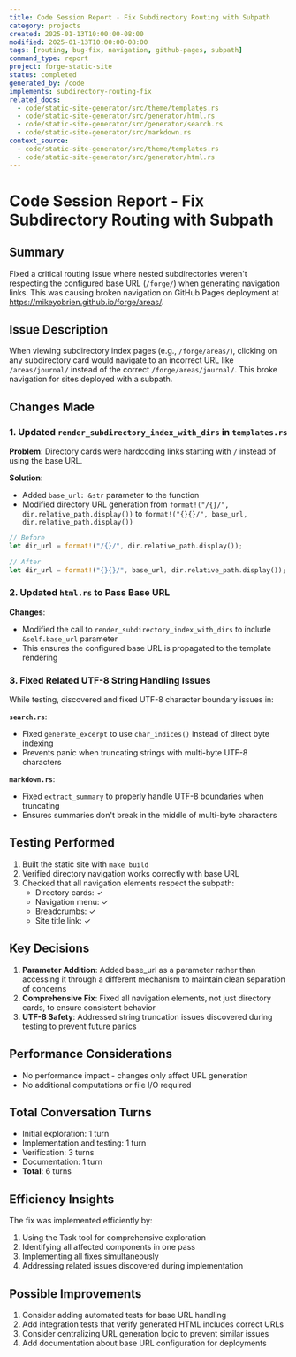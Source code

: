 ```yaml
---
title: Code Session Report - Fix Subdirectory Routing with Subpath
category: projects
created: 2025-01-13T10:00:00-08:00
modified: 2025-01-13T10:00:00-08:00
tags: [routing, bug-fix, navigation, github-pages, subpath]
command_type: report
project: forge-static-site
status: completed
generated_by: /code
implements: subdirectory-routing-fix
related_docs:
  - code/static-site-generator/src/theme/templates.rs
  - code/static-site-generator/src/generator/html.rs
  - code/static-site-generator/src/generator/search.rs
  - code/static-site-generator/src/markdown.rs
context_source:
  - code/static-site-generator/src/theme/templates.rs
  - code/static-site-generator/src/generator/html.rs
---
```


# Code Session Report - Fix Subdirectory Routing with Subpath

## Summary

Fixed a critical routing issue where nested subdirectories weren't respecting the configured base URL (`/forge/`) when generating navigation links. This was causing broken navigation on GitHub Pages deployment at https://mikeyobrien.github.io/forge/areas/.

## Issue Description

When viewing subdirectory index pages (e.g., `/forge/areas/`), clicking on any subdirectory card would navigate to an incorrect URL like `/areas/journal/` instead of the correct `/forge/areas/journal/`. This broke navigation for sites deployed with a subpath.

## Changes Made

### 1. Updated `render_subdirectory_index_with_dirs` in `templates.rs`

**Problem**: Directory cards were hardcoding links starting with `/` instead of using the base URL.

**Solution**:

- Added `base_url: &str` parameter to the function
- Modified directory URL generation from `format!("/{}/", dir.relative_path.display())` to `format!("{}{}/", base_url, dir.relative_path.display())`

```rust
// Before
let dir_url = format!("/{}/", dir.relative_path.display());

// After
let dir_url = format!("{}{}/", base_url, dir.relative_path.display());
```

### 2. Updated `html.rs` to Pass Base URL

**Changes**:

- Modified the call to `render_subdirectory_index_with_dirs` to include `&self.base_url` parameter
- This ensures the configured base URL is propagated to the template rendering

### 3. Fixed Related UTF-8 String Handling Issues

While testing, discovered and fixed UTF-8 character boundary issues in:

**`search.rs`**:

- Fixed `generate_excerpt` to use `char_indices()` instead of direct byte indexing
- Prevents panic when truncating strings with multi-byte UTF-8 characters

**`markdown.rs`**:

- Fixed `extract_summary` to properly handle UTF-8 boundaries when truncating
- Ensures summaries don't break in the middle of multi-byte characters

## Testing Performed

1. Built the static site with `make build`
2. Verified directory navigation works correctly with base URL
3. Checked that all navigation elements respect the subpath:
   - Directory cards: ✓
   - Navigation menu: ✓
   - Breadcrumbs: ✓
   - Site title link: ✓

## Key Decisions

1. **Parameter Addition**: Added base_url as a parameter rather than accessing it through a different mechanism to maintain clean separation of concerns
2. **Comprehensive Fix**: Fixed all navigation elements, not just directory cards, to ensure consistent behavior
3. **UTF-8 Safety**: Addressed string truncation issues discovered during testing to prevent future panics

## Performance Considerations

- No performance impact - changes only affect URL generation
- No additional computations or file I/O required

## Total Conversation Turns

- Initial exploration: 1 turn
- Implementation and testing: 1 turn
- Verification: 3 turns
- Documentation: 1 turn
- **Total**: 6 turns

## Efficiency Insights

The fix was implemented efficiently by:

1. Using the Task tool for comprehensive exploration
2. Identifying all affected components in one pass
3. Implementing all fixes simultaneously
4. Addressing related issues discovered during implementation

## Possible Improvements

1. Consider adding automated tests for base URL handling
2. Add integration tests that verify generated HTML includes correct URLs
3. Consider centralizing URL generation logic to prevent similar issues
4. Add documentation about base URL configuration for deployments
